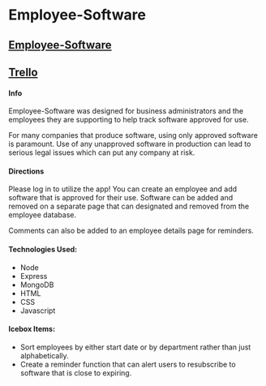 <h1>Employee-Software</h1>
<h2><a href="https://employee-software-sei.herokuapp.com/employees#">Employee-Software</a></h2>
<h2><a href="https://trello.com/b/TGXxV4aZ/sei-project-2-employee-software">Trello</a></h2>
<h4>Info</h4>
<p>Employee-Software was designed for business administrators and the employees they are supporting to help track software approved for use.</p>
<p>For many companies that produce software, using only approved software is paramount. Use of any unapproved software in production can lead to serious legal issues which can put any company at risk.</p>
<h4>Directions</h4>
<p>Please log in to utilize the app! You can create an employee and add software that is approved for their use. Software can be added and removed on a separate page that can designated and removed from the employee database.</p>
<p>Comments can also be added to an employee details page for reminders.</p>
<h4>Technologies Used:</h4>
<ul>
    <li>Node</li>
    <li>Express</li>
    <li>MongoDB</li>
    <li>HTML</li>
    <li>CSS</li>
    <li>Javascript</li>
</ul>
<h4>Icebox Items:</h4>
<ul>
    <li>Sort employees by either start date or by department rather than just alphabetically.</li>
    <li>Create a reminder function that can alert users to resubscribe to software that is close to expiring.</li>
</ul>